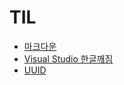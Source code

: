 # TIL
* [마크다운](ETC/markdown.md)
* [Visual Studio 한글깨짐](ETC/visual_studio_encoding.md)
* [UUID](ETC/uuid.md)